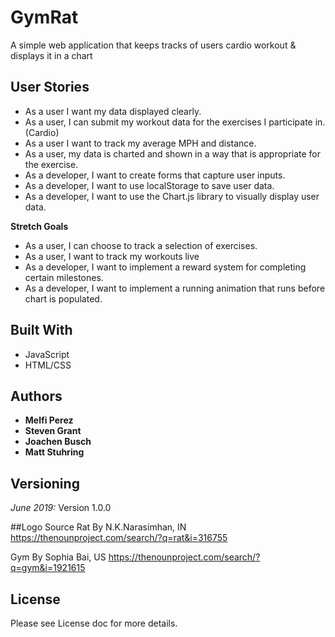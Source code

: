# GymRat
A simple web application that keeps tracks of users cardio workout & displays it in a chart

## User Stories 
* As a user I want my data displayed clearly.
* As a user, I can submit my workout data for the exercises I participate in. (Cardio)
* As a user I want to track my average MPH and distance. 
* As a user, my data is charted and shown in a way that is appropriate for the exercise.
* As a developer, I want to create forms that capture user inputs.
* As a developer, I want to use localStorage to save user data.
* As a developer, I want to use the Chart.js library to visually display user data.

**Stretch Goals**
* As a user, I can choose to track a selection of exercises.
* As a user, I want to track my workouts live
* As a developer, I want to implement a reward system for completing certain milestones.
* As a developer, I want to implement a running animation that runs before chart is populated.

## Built With
* JavaScript
* HTML/CSS

## Authors
* **Melfi Perez** 
* **Steven Grant** 
* **Joachen Busch** 
* **Matt Stuhring** 

## Versioning
_June 2019:_ Version 1.0.0

##Logo Source
Rat 
By N.K.Narasimhan, IN 
https://thenounproject.com/search/?q=rat&i=316755

Gym 
By Sophia Bai, US 
https://thenounproject.com/search/?q=gym&i=1921615

## License
Please see License doc for more details. 





